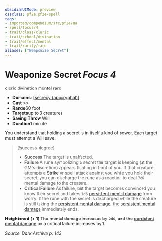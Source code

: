 ```yaml
---
obsidianUIMode: preview
cssclass: pf2e,pf2e-spell
tags:
- imported/compendium/src/pf2e/da
- spell/focus/4
- trait/class/cleric
- trait/school/divination
- trait/effect/mental
- trait/rarity/rare
aliases: ["Weaponize Secret"]
---
```

# Weaponize Secret *Focus 4*   
[cleric](rules/traits/cleric.md)  [divination](divination.md)  [mental](mental.md)  [rare](rare.md)  

- **Domains**: [[secrecy (apocryphal)](../setting/domains.md#Secrecy%20(apocryphal))]
- **Cast** [>>](chapter-9-playing-the-game.md#Actions "Two-Action") 
- **Range**60 foot
- **Targets**up to 3 creatures
- **Saving Throw** Will
- **Duration**1 minute

You understand that holding a secret is in itself a kind of power. Each target must attempt a Will save.

> [!success-degree] 
> - **Success** The target is unaffected.
> - **Failure** A rune symbolizing a secret the target is keeping (at the GM's discretion) appears floating in front of you. If that creature attempts a [Strike](strike.md) or spell attack against you while you hold their secret, you can discharge the rune as a reaction to deal `7d6` mental damage to the creature.
> - **Critical Failure** As failure, but the target becomes convinced you know their secret and takes `1d6` [persistent mental damage](conditions.md#Persistent%20Damage) from worry. If the rune with the secret is discharged while the creature is still taking the [persistent mental damage](conditions.md#Persistent%20Damage), the [persistent mental damage](conditions.md#Persistent%20Damage) immediately ends.

**Heightened (+ 1)** The mental damage increases by `2d6`, and the [persistent mental damage](conditions.md#Persistent%20Damage) on a critical failure increases by 1.

*Source: Dark Archive p. 143*